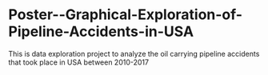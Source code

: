 # Poster--Graphical-Exploration-of-Pipeline-Accidents-in-USA
This is data exploration project to analyze the oil carrying pipeline accidents that took place in USA between 2010-2017
